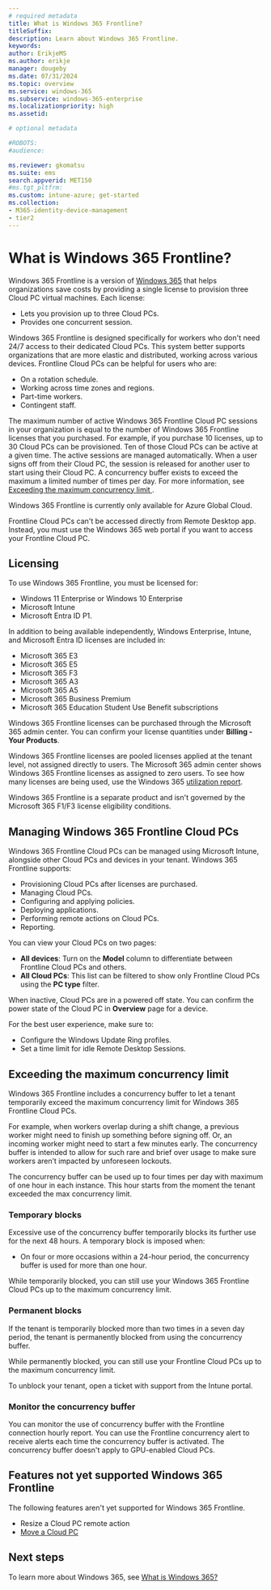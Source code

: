```yaml
---
# required metadata
title: What is Windows 365 Frontline?
titleSuffix:
description: Learn about Windows 365 Frontline.
keywords:
author: ErikjeMS  
ms.author: erikje
manager: dougeby
ms.date: 07/31/2024
ms.topic: overview
ms.service: windows-365
ms.subservice: windows-365-enterprise
ms.localizationpriority: high
ms.assetid: 

# optional metadata

#ROBOTS:
#audience:

ms.reviewer: gkomatsu
ms.suite: ems
search.appverid: MET150
#ms.tgt_pltfrm:
ms.custom: intune-azure; get-started
ms.collection:
- M365-identity-device-management
- tier2
---
```


# What is Windows 365 Frontline?

Windows 365 Frontline is a version of [Windows 365](../overview.md) that helps organizations save costs by providing a single license to provision three Cloud PC virtual machines. Each license:

- Lets you provision up to three Cloud PCs.
- Provides one concurrent session.

Windows 365 Frontline is designed specifically for workers who don't need 24/7 access to their dedicated Cloud PCs. This system better supports organizations that are more elastic and distributed, working across various devices. Frontline Cloud PCs can be helpful for users who are:

- On a rotation schedule.
- Working across time zones and regions.
- Part-time workers.
- Contingent staff.

The maximum number of active Windows 365 Frontline Cloud PC sessions in your organization is equal to the number of Windows 365 Frontline licenses that you purchased. For example, if you purchase 10 licenses, up to 30 Cloud PCs can be provisioned. Ten of those Cloud PCs can be active at a given time. The active sessions are managed automatically. When a user signs off from their Cloud PC, the session is released for another user to start using their Cloud PC. A concurrency buffer exists to exceed the maximum a limited number of times per day. For more information, see [Exceeding the maximum concurrency limit ](#exceeding-the-maximum-concurrency-limit).

Windows 365 Frontline is currently only available for Azure Global Cloud.

Frontline Cloud PCs can't be accessed directly from Remote Desktop app. Instead, you must use the Windows 365 web portal if you want to access your Frontline Cloud PC.

## Licensing

To use Windows 365 Frontline, you must be licensed for:

- Windows 11 Enterprise or Windows 10 Enterprise
- Microsoft Intune
- Microsoft Entra ID P1.

In addition to being available independently, Windows Enterprise, Intune, and Microsoft Entra ID licenses are included in:

- Microsoft 365 E3
- Microsoft 365 E5
- Microsoft 365 F3
- Microsoft 365 A3
- Microsoft 365 A5
- Microsoft 365 Business Premium
- Microsoft 365 Education Student Use Benefit subscriptions

Windows 365 Frontline licenses can be purchased through the Microsoft 365 admin center. You can confirm your license quantities under **Billing - Your Products**.

Windows 365 Frontline licenses are pooled licenses applied at the tenant level, not assigned directly to users. The Microsoft 365 admin center shows Windows 365 Frontline licenses as assigned to zero users. To see how many licenses are being used, use the Windows 365 [utilization report](report-cloud-pc-utilization.md).

Windows 365 Frontline is a separate product and isn't governed by the Microsoft 365 F1/F3 license eligibility conditions.

## Managing Windows 365 Frontline Cloud PCs

Windows 365 Frontline Cloud PCs can be managed using Microsoft Intune, alongside other Cloud PCs and devices in your tenant. Windows 365 Frontline supports:

- Provisioning Cloud PCs after licenses are purchased.
- Managing Cloud PCs.
- Configuring and applying policies.
- Deploying applications.
- Performing remote actions on Cloud PCs.
- Reporting.

You can view your Cloud PCs on two pages:

- **All devices**: Turn on the **Model** column to differentiate between Frontline Cloud PCs and others.
- **All Cloud PCs**: This list can be filtered to show only Frontline Cloud PCs using the **PC type** filter.

When inactive, Cloud PCs are in a powered off state. You can confirm the power state of the Cloud PC in **Overview** page for a device.

For the best user experience, make sure to:

- Configure the Windows Update Ring profiles.
- Set a time limit for idle Remote Desktop Sessions.

## Exceeding the maximum concurrency limit

Windows 365 Frontline includes a concurrency buffer to let a tenant temporarily exceed the maximum concurrency limit for Windows 365 Frontline Cloud PCs.

For example, when workers overlap during a shift change, a previous worker might need to finish up something before signing off. Or, an incoming worker might need to start a few minutes early. The concurrency buffer is intended to allow for such rare and brief over usage to make sure workers aren’t impacted by unforeseen lockouts.

The concurrency buffer can be used up to four times per day with maximum of one hour in each instance. This hour starts from the moment the tenant exceeded the max concurrency limit.

### Temporary blocks

Excessive use of the concurrency buffer temporarily blocks its further use for the next 48 hours. A temporary block is imposed when:

- On four or more occasions within a 24-hour period, the concurrency buffer is used for more than one hour.

While temporarily blocked, you can still use your Windows 365 Frontline Cloud PCs up to the maximum concurrency limit.

### Permanent blocks

If the tenant is temporarily blocked more than two times in a seven day period, the tenant is permanently blocked from using the concurrency buffer.

While permanently blocked, you can still use your Frontline Cloud PCs up to the maximum concurrency limit.

To unblock your tenant, open a ticket with support from the Intune portal.

### Monitor the concurrency buffer

You can monitor the use of concurrency buffer with the Frontline connection hourly report. You can use the Frontline concurrency alert to receive alerts each time the concurrency buffer is activated. The concurrency buffer doesn't apply to GPU-enabled Cloud PCs.

## Features not yet supported Windows 365 Frontline

The following features aren't yet supported for Windows 365 Frontline.

- Resize a Cloud PC remote action
- [Move a Cloud PC](move-cloud-pc.md)

## Next steps

To learn more about Windows 365, see [What is Windows 365?](..\overview.md)
